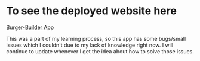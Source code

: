 # To see the deployed website here

[Burger-Builder App](https://burger-builder-7ad92.web.app/)

This was a part of my learning process, so this app has some bugs/small issues which I couldn't due to my lack of knowledge right now. I will continue to update whenever I get the idea about how to solve those issues.
